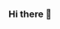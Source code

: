 ### Hi there 👋

<!--
I live to learn, to understand, to internalize, to perfect.

During the day I currently work as a devops engineer, but I'm still very much at the beginning of my working life. However, the opportunity has arisen for me to move away from Java, Maven and co (Java EE, JSF, Tomcat, SVN, MySQL etc.) to activities ranging from Ansible, Jenkins, Docker, Virtulalization, GitOps, Kubernetes, CI/CD to some GO and shell scripting. And all of that is just the beginning.
I look forward to every challenge that lies ahead.

At night I'm still partly privately on single board computers, primarily Rasperry Pi's.
I try to work on my own projects or I use already existing repositories and adapt them to my needs. I also learn Python and C++ as good as I can, even if this proves to be difficult in terms of time.

I am constantly expanding my knowledge in all common operating systems, including Linux (primarily Debian/Ubuntu), MacOS (Unix) and also Windows.

I attach great importance to security and data protection, both at work and in my private life.
You realize how tedious even small projects can be, if you want to find a secure solution according to the current standards.

I still have a lot to learn and a lot ahead of me, but I'm looking forward to the journey.
The journey is the destination.
I'm looking forward to supporting others on my way and maybe even being supported even more.

- 🔭 I’m currently working on ...
- 🌱 I’m currently learning ...
- 👯 I’m looking to collaborate on ...
- 🤔 I’m looking for help with ...
- 💬 Ask me about ...
- 📫 How to reach me: ...
- 😄 Pronouns: ...
- ⚡ Fun fact: ...
-->
